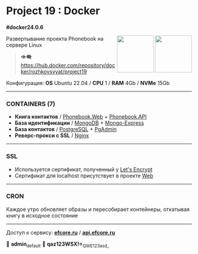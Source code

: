 # Project 19 : Docker
**#docker24.0.6**

<img align="right" width="100" height="100" src="https://github.com/rozhkovsvyat/Project19.Docker/assets/71471748/473223be-eaa6-48c0-bb8c-10485c608d80">
<img align="right" width="100" height="100" src="https://github.com/rozhkovsvyat/Project19.Docker/assets/71471748/184cf010-61c6-4488-baef-7f79979b2a59">

Развертывание проекта Phonebook на сервере Linux

> :eye_speech_bubble: https://hub.docker.com/repository/docker/rozhkovsvyat/project19

Конфигурация: **OS** Ubuntu 22.04 / **CPU** 1 / **RAM** 4Gb / **NVMe** 15Gb

---

### CONTAINERS (7)

* **Книга контактов** / [Phonebook.Web](https://hub.docker.com/layers/rozhkovsvyat/project19/web/images/sha256-9d868c7bdd131866eb552de00f5c440b5d0a3b84270cb31090c6ac09afe44272?context=repo) + [Phonebook.API](https://hub.docker.com/layers/rozhkovsvyat/project19/api/images/sha256-95493f8e44b5972996270b9eb01b7b6087e95421f9dbfc7fce987c04e72238e5?context=repo)
* **База идентификации** / [MongoDB](https://hub.docker.com/_/mongo) + [Mongo-Express](https://hub.docker.com/_/mongo-express)
* **База контактов** / [PostgreSQL](https://hub.docker.com/_/postgres) + [PgAdmin](https://hub.docker.com/r/dpage/pgadmin4)
* **Реверс-прокси c SSL** / [Nginx](https://hub.docker.com/_/nginx)

---

### SSL

* Используется сертификат, полученный у [Let's Encrypt](https://letsencrypt.org/)
* Сертификат для localhost присутствует в проекте [Web](https://github.com/rozhkovsvyat/Project19.Web)

---

### CRON

Каждое утро обновляет образы и пересобирает контейнеры, откатывая книгу в исходное состояние

---

Доступ к сервису: **[efcore.ru](https://efcore.ru)** / **[api.efcore.ru](https://api.efcore.ru/contacts)**

:busts_in_silhouette: **admin**<sub>default</sub> :key: **qaz123WSX!=**<sub>QWE123asd_</sub>
